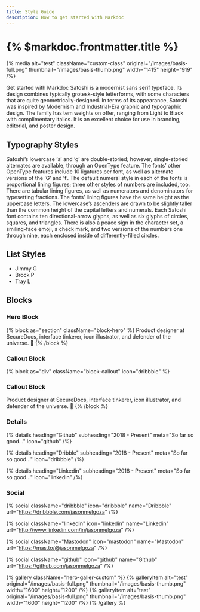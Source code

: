 ```yaml
---
title: Style Guide
description: How to get started with Markdoc
---
```


# {% $markdoc.frontmatter.title %}

{% media
  alt="test"
  className="custom-class"
  original="/images/basis-full.png"
  thumbnail="/images/basis-thumb.png"
  width="1415"
  height="919"
/%}

Get started with Markdoc Satoshi is a modernist sans serif typeface. Its design combines typically grotesk-style letterforms, with some characters that are quite geometrically-designed. In terms of its appearance, Satoshi was inspired by Modernism and Industrial-Era graphic and typographic design. The family has tem weights on offer, ranging from Light to Black with complimentary italics. It is an excellent choice for use in branding, editorial, and poster design.

## Typography Styles

Satoshi’s lowercase ‘a’ and ‘g’ are double-storied; however, single-storied alternates are available, through an OpenType feature. The fonts’ other OpenType features include 10 ligatures per font, as well as alternate versions of the ‘G’ and ’t’. The default numeral style in each of the fonts is proportional lining figures; three other styles of numbers are included, too. There are tabular lining figures, as well as numerators and denominators for typesetting fractions. The fonts’ lining figures have the same height as the uppercase letters. The lowercase’s ascenders are drawn to be slightly taller than the common height of the capital letters and numerals. Each Satoshi font contains ten directional-arrow glyphs, as well as six glyphs of circles, squares, and triangles. There is also a peace sign in the character set, a smiling-face emoji, a check mark, and two versions of the numbers one through nine, each enclosed inside of differently-filled circles.

## List Styles

- Jimmy G
- Brock P
- Tray L

## Blocks

### Hero Block

{% block as="section" className="block-hero" %}
Product designer at SecureDocs, interface tinkerer, icon illustrator, and defender of the universe. 🤘
{% /block %}

### Callout Block

{% block as="div" className="block-callout" icon="dribbble" %}
### Callout Block
Product designer at SecureDocs, interface tinkerer, icon illustrator, and defender of the universe. 🤘
{% /block %}

### Details

{% details
  heading="Github"
  subheading="2018 - Present"
  meta="So far so good..."
  icon="github"
/%}

{% details
  heading="Dribble"
  subheading="2018 - Present"
  meta="So far so good..."
  icon="dribbble"
/%}

{% details
  heading="Linkedin"
  subheading="2018 - Present"
  meta="So far so good..."
  icon="linkedin"
/%}

### Social

{% social
  className="dribbble"
  icon="dribbble"
  name="Dribbble"
  url="https://dribbble.com/jasonmelgoza"
/%}

{% social
  className="linkedin"
  icon="linkedin"
  name="Linkedin"
  url="http://www.linkedin.com/in/jasonmelgoza"
/%}

{% social
  className="Mastodon"
  icon="mastodon"
  name="Mastodon"
  url="https://mas.to/@jasonmelgoza"
/%}

{% social
  className="github"
  icon="github"
  name="Github"
  url="https://github.com/jasonmelgoza"
/%}


{% gallery className="hero-galler-custom" %}
{% galleryItem
  alt="test"
  original="/images/basis-full.png"
  thumbnail="/images/basis-thumb.png"
  width="1600"
  height="1200"
/%}
{% galleryItem
  alt="test"
  original="/images/basis-full.png"
  thumbnail="/images/basis-thumb.png"
  width="1600"
  height="1200"
/%}
{% /gallery %}
